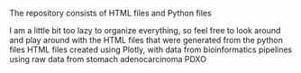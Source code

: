 The repository consists of HTML files and Python files

I am a little bit too lazy to organize everything, so feel free to look around and play around with the HTML files that were generated from the python files
HTML files created using Plotly, with data from bioinformatics pipelines using raw data from stomach adenocarcinoma PDXO
